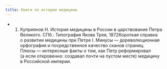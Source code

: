 ```yaml
---
title: Книги по истории медицины
---
```


- 1.  Куприянов Н. История медицины в России в царствование Петра Великого. СПб.: Типография Якова Трея, 1872Короткая справка о развитии медицины при Петре I. Минусы — дореволюционная орфография и посредственное качество сканов страниц. Плюсы — интересные факты о том, как Петр реформировал (а если откровенно: создавал почти на пустом месте) медицину в Российской империи.
